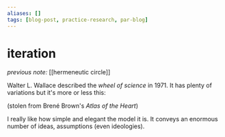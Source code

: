 ```yaml
---
aliases: []
tags: [blog-post, practice-research, par-blog]
---
```


# iteration

_previous note:_ [[hermeneutic circle]]

Walter L. Wallace described the _wheel of science_ in 1971. It has plenty of variations but it's more or less this: 

(stolen from Brené Brown's _Atlas of the Heart_)

I really like how simple and elegant the model it is. It conveys an enormous number of ideas, assumptions (even ideologies).
